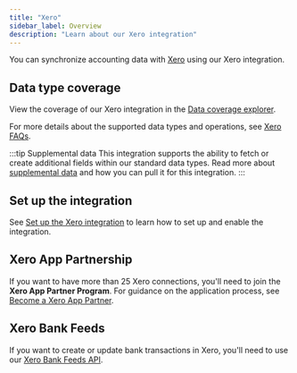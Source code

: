 ```yaml
---
title: "Xero"
sidebar_label: Overview
description: "Learn about our Xero integration"
---
```


You can synchronize accounting data with [Xero](http://www.xero.com) using our Xero integration.

## Data type coverage

View the coverage of our Xero integration in the <a className="external" href="https://knowledge.codat.io/supported-features/accounting?view=tab-by-integration&integrationKey=gbol" target="_blank">Data coverage explorer</a>.

For more details about the supported data types and operations, see [Xero FAQs](/integrations/accounting/xero/xero-faq).

:::tip Supplemental data
This integration supports the ability to fetch or create additional fields within our standard data types. Read more about [supplemental data](/using-the-api/supplemental-data/overview) and how you can pull it for this integration.
:::

## Set up the integration

See [Set up the Xero integration](/integrations/accounting/xero/accounting-xero-setup) to learn how to set up and enable the integration.

## Xero App Partnership

If you want to have more than 25 Xero connections, you'll need to join the **Xero App Partner Program**. For guidance on the application process, see [Become a Xero App Partner](/integrations/accounting/xero/xero-app-partner-program).

## Xero Bank Feeds

If you want to create or update bank transactions in Xero, you'll need to use our [Xero Bank Feeds API](/bank-feeds-api/xero-bank-feeds/).